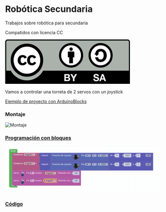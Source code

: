 # Robótica Secundaria

Trabajos sobre robótica para secundaria

Compatidos con licencia CC

![Licencia CC](./images/Licencia_CC.png)


Vamos a controlar una torreta de 2 servos con un joystick 


[Ejemplo de proyecto con ArduinoBlocks](http://www.arduinoblocks.com/web/project/173260)


### Montaje
![Montaje](./images/Servo-joystick_esquemático.png)

### [Programación con bloques](http://www.arduinoblocks.com/web/project/173260)

![Bloques](./images/Contro-Joystick-2-servos.png)

### [Código](./codigo/arduinoblocks_173260.ino)



